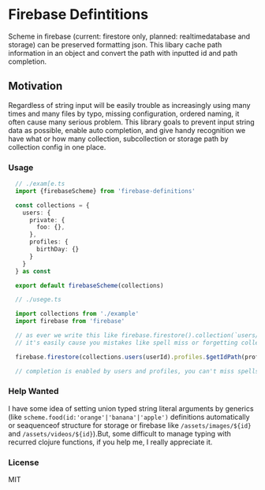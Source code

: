 # Firebase Defintitions

Scheme in firebase (current: firestore only, planned: realtimedatabase and storage) can be preserved formatting json.
This libary cache path information in an object and convert the path with inputted id and path completion.

## Motivation

Regardless of string input will be easily trouble as increasingly using many times and many files by typo, missing configuration, ordered naming,
it often cause many serious problem. This library goals to prevent input string data as possible, enable auto completion, and give handy recognition
 we have what or how many collection, subcollection or storage path by collection config in one place.

### Usage

```typescript
  // ./exam[e.ts
  import {firebaseScheme} from 'firebase-definitions'

  const collections = {
    users: {
      private: {
        foo: {},
      },
      profiles: {
        birthDay: {}
      }
    }
  } as const

  export default firebaseScheme(collections)
```

```typescript
  // ./usege.ts

  import collections from './example'
  import firebase from 'firebase'

  // as ever we write this like firebase.firestore().collection(`users/${userId}/profiles/${profileId}`)
  // it's easily cause you mistakes like spell miss or forgetting collections.

  firebase.firestore(collections.users(userId).profiles.$getIdPath(profile.id))

  // completion is enabled by users and profiles, you can't miss spells or invalid input unless you have mistake in first configuration.
```

### Help Wanted

I have some idea of setting union typed string literal arguments by generics (like `scheme.food(id:'orange'|'banana'|'apple')` definitions automatically or seaquenceof structure for storage or firebase
like `/assets/images/${id}` and `/assets/videos/${id}`).But, some difficult to manage typing with recurred clojure functions, if you help me, I really appreciate it.


### License

MIT